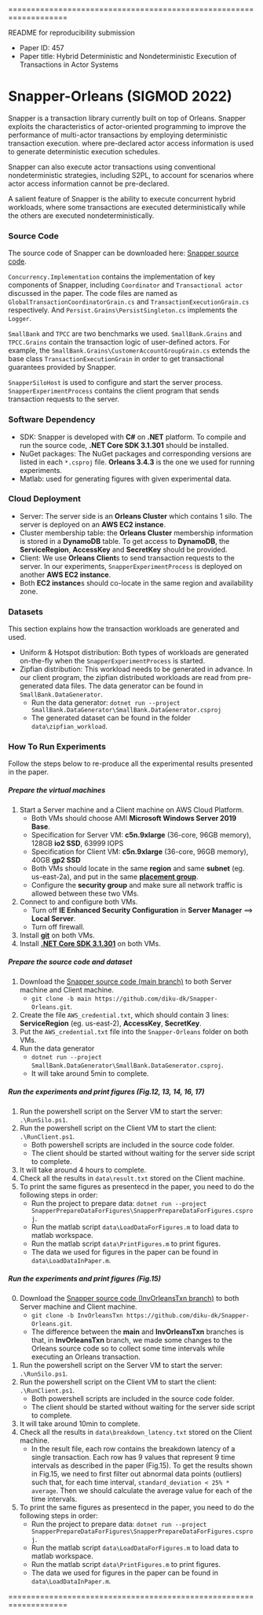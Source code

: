 ===================================================================

README for reproducibility submission
- Paper ID: 457
- Paper title: Hybrid Deterministic and Nondeterministic Execution of Transactions in Actor Systems

# Snapper-Orleans (SIGMOD 2022)
Snapper is a transaction library currently built on top of Orleans. Snapper exploits the characteristics of actor-oriented programming to improve the performance of multi-actor transactions by employing deterministic transaction execution. where pre-declared actor access information is used to generate deterministic execution schedules. 

Snapper can also execute actor transactions using conventional nondeterministic strategies, including S2PL, to account for scenarios where actor access information cannot be pre-declared. 

A salient feature of Snapper is the ability to execute concurrent hybrid workloads, where some transactions are executed deterministically while the others are executed nondeterministically.

### Source Code
The source code of Snapper can be downloaded here: [Snapper source code](https://github.com/diku-dk/Snapper-Orleans).

`Concurrency.Implementation` contains the implementation of key components of Snapper, including `Coordinator` and `Transactional actor` discussed in the paper. The code files are named as `GlobalTransactionCoordinatorGrain.cs` and `TransactionExecutionGrain.cs` respectively. And `Persist.Grains\PersistSingleton.cs` implements the `Logger`. 

`SmallBank` and `TPCC` are two benchmarks we used. `SmallBank.Grains` and `TPCC.Grains` contain the transaction logic of user-defined actors. For example, the `SmallBank.Grains\CustomerAccountGroupGrain.cs` extends the base class `TransactionExecutionGrain` in order to get transactional guarantees provided by Snapper. 

`SnapperSiloHost` is used to configure and start the server process. `SnapperExperimentProcess` contains the client program that sends transaction requests to the server.

### Software Dependency
- SDK: Snapper is developed with **C#** on **.NET** platform. To compile and run the source code, **.NET Core SDK 3.1.301** should be installed.
- NuGet packages: The NuGet packages and corresponding versions are listed in each `*.csproj` file. **Orleans 3.4.3** is the one we used for running experiments.
- Matlab: used for generating figures with given experimental data.

### Cloud Deployment
- Server: The server side is an **Orleans Cluster** which contains 1 silo. The server is deployed on an **AWS EC2 instance**.
- Cluster membership table: the **Orleans Cluster** membership information is stored in a **DynamoDB** table. To get access to **DynamoDB**, the **ServiceRegion**, **AccessKey** and **SecretKey** should be provided.
- Client: We use **Orleans Client**s to send transaction requests to the server. In our experiments, `SnapperExperimentProcess` is deployed on another **AWS EC2 instance**.
- Both **EC2 instance**s should co-locate in the same region and availability zone.

### Datasets
This section explains how the transaction workloads are generated and used.
- Uniform & Hotspot distribution: Both types of workloads are generated on-the-fly when the `SnapperExperimentProcess` is started.
- Zipfian distribution: This workload needs to be generated in advance. In our client program, the zipfian distributed workloads are read from pre-generated data files. The data generator can be found in `SmallBank.DataGenerator`.
  * Run the data generator: `dotnet run --project SmallBank.DataGenerator\SmallBank.DataGenerator.csproj`
  * The generated dataset can be found in the folder `data\zipfian_workload`.

### How To Run Experiments
Follow the steps below to re-produce all the experimental results presented in the paper.

##### Prepare the virtual machines
1. Start a Server machine and a Client machine on AWS Cloud Platform.
   - Both VMs should choose AMI **Microsoft Windows Server 2019 Base**.
   - Specification for Server VM: **c5n.9xlarge** (36-core, 96GB memory), 128GB **io2 SSD**, 63999 IOPS
   - Specification for Client VM: **c5n.9xlarge** (36-core, 96GB memory), 40GB **gp2 SSD**
   - Both VMs should locate in the same **region** and same **subnet** (eg. us-east-2a), and put in the same [**placement group**](https://docs.aws.amazon.com/AWSEC2/latest/UserGuide/placement-groups.html).
   - Configure the **security group** and make sure all network traffic is allowed between these two VMs.
2. Connect to and configure both VMs.
   - Turn off **IE Enhanced Security Configuration** in **Server Manager** ==> **Local Server**.
   - Turn off firewall.
3. Install [**git**](https://git-scm.com/downloads) on both VMs.
4. Install [**.NET Core SDK 3.1.301**](https://github.com/dotnet/core/blob/main/release-notes/3.1/3.1.5/3.1.301-download.md) on both VMs.

##### Prepare the source code and dataset
1. Download the [Snapper source code (main branch)](https://github.com/diku-dk/Snapper-Orleans) to both Server machine and Client machine.
   - `git clone -b main https://github.com/diku-dk/Snapper-Orleans.git`.
2. Create the file `AWS_credential.txt`, which should contain 3 lines: **ServiceRegion** (eg. us-east-2), **AccessKey**, **SecretKey**.
3. Put the `AWS_credential.txt` file into the `Snapper-Orleans` folder on both VMs.
4. Run the data generator
   - `dotnet run --project SmallBank.DataGenerator\SmallBank.DataGenerator.csproj`.
   - It will take around 5min to complete.

##### Run the experiments and print figures (Fig.12, 13, 14, 16, 17)
1. Run the powershell script on the Server VM to start the server: `.\RunSilo.ps1`.
2. Run the powershell script on the Client VM to start the client: `.\RunClient.ps1`.
   - Both powershell scripts are included in the source code folder.
   - The client should be started without waiting for the server side script to complete.
3. It will take around 4 hours to complete.
4. Check all the results in `data\result.txt` stored on the Client machine.
5. To print the same figures as presentecd in the paper, you need to do the following steps in order:
   - Run the project to prepare data: `dotnet run --project SnapperPrepareDataForFigures\SnapperPrepareDataForFigures.csproj`.
   - Run the matlab script `data\LoadDataForFigures.m` to load data to matlab workspace.
   - Run the matlab script `data\PrintFigures.m` to print figures.
   - The data we used for figures in the paper can be found in `data\LoadDataInPaper.m`.

##### Run the experiments and print figures (Fig.15)
0. Download the [Snapper source code (InvOrleansTxn branch)](https://github.com/diku-dk/Snapper-Orleans) to both Server machine and Client machine.
   - `git clone -b InvOrleansTxn https://github.com/diku-dk/Snapper-Orleans.git`.
   - The difference between the **main** and **InvOrleansTxn** branches is that, in **InvOrleansTxn** branch, we made some changes to the Orleans source code so to collect some time intervals while executing an Orleans transaction.
1. Run the powershell script on the Server VM to start the server: `.\RunSilo.ps1`.
2. Run the powershell script on the Client VM to start the client: `.\RunClient.ps1`.
   - Both powershell scripts are included in the source code folder.
   - The client should be started without waiting for the server side script to complete.
3. It will take around 10min to complete.
4. Check all the results in `data\breakdown_latency.txt` stored on the Client machine.
   - In the result file, each row contains the breakdown latency of a single transaction. Each row has 9 values that represent 9 time intervals as described in the paper (Fig.15). To get the results shown in Fig.15, we need to first filter out abnormal data points (outliers) such that, for each time interval, `standard_deviation < 25% * average`. Then we should calculate the average value for each of the time intervals.
5. To print the same figures as presentecd in the paper, you need to do the following steps in order:
   - Run the project to prepare data: `dotnet run --project SnapperPrepareDataForFigures\SnapperPrepareDataForFigures.csproj`.
   - Run the matlab script `data\LoadDataForFigures.m` to load data to matlab workspace.
   - Run the matlab script `data\PrintFigures.m` to print figures.
   - The data we used for figures in the paper can be found in `data\LoadDataInPaper.m`.

===================================================================
